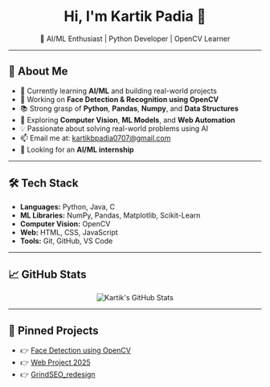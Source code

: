 <h1 align="center">Hi, I'm Kartik Padia 👋</h1>
<p align="center">
  🎯 AI/ML Enthusiast | Python Developer | OpenCV Learner  
</p>

---

## 🚀 About Me

- 🧠 Currently learning **AI/ML** and building real-world projects
- 🧪 Working on **Face Detection & Recognition using OpenCV**
- 📚 Strong grasp of **Python**, **Pandas**, **Numpy**, and **Data Structures**
- 🌱 Exploring **Computer Vision**, **ML Models**, and **Web Automation**
- 💡 Passionate about solving real-world problems using AI
- 📫 Email me at: kartikbpadia0707@gmail.com  
- 💼 Looking for an **AI/ML internship**

---

## 🛠️ Tech Stack

- **Languages:** Python, Java, C
- **ML Libraries:** NumPy, Pandas, Matplotlib, Scikit-Learn
- **Computer Vision:** OpenCV
- **Web:** HTML, CSS, JavaScript
- **Tools:** Git, GitHub, VS Code

---

## 📈 GitHub Stats

<p align="center">
  <img src="https://github-readme-stats.vercel.app/api?username=kartikpbatman&show_icons=true&theme=radical" alt="Kartik's GitHub Stats" />
</p>

---

## 📌 Pinned Projects

- 👉 [Face Detection using OpenCV](https://github.com/kartikpbatman/OpenCV_Projects)  
- 👉 [Web Project 2025](https://github.com/kartikpbatman/Web_project_2025)
- 👉 [GrindSEO_redesign](https://github.com/kartikpbatman/seowebsite)

